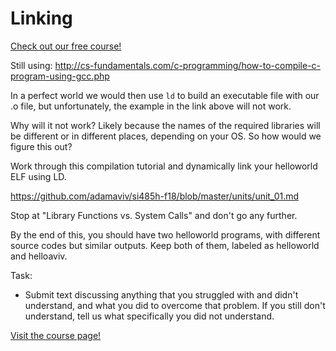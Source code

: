 # Linking

[Check out our free course!](https://academy.hoppersroppers.org/mod/assign/view.php?id=383)

Still using: <http://cs-fundamentals.com/c-programming/how-to-compile-c-program-using-gcc.php>

In a perfect world we would then use `ld` to build an executable file with our .o file, but unfortunately, the example in the link above will not work. 

Why will it not work? Likely because the names of the required libraries will be different or in different places, depending on your OS. So how would we figure this out? 

Work through this compilation tutorial and dynamically link your helloworld ELF using LD. 

<https://github.com/adamaviv/si485h-f18/blob/master/units/unit_01.md>

Stop at "Library Functions vs. System Calls" and don't go any further. 

By the end of this, you should have two helloworld programs, with different source codes but similar outputs. Keep both of them, labeled as helloworld and helloaviv. 

Task: 

* Submit text discussing anything that you struggled with and didn't understand, and what you did to overcome that problem. If you still don't understand, tell us what specifically you did not understand.

[Visit the course page!](https://academy.hoppersroppers.org/mod/assign/view.php?id=383)
